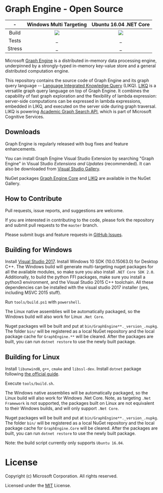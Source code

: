 # Graph Engine - Open Source

| - | Windows Multi Targeting | Ubuntu 16.04 .NET Core |
|:------:|:------:|:------:|
|Build|[<img src="https://trinitygraphengine.visualstudio.com/_apis/public/build/definitions/4cfbb293-cd2c-4f49-aa03-06894081c93b/3/badge"/>](https://trinitygraphengine.visualstudio.com/trinity-ci/_build/index?definitionId=3)|[<img src="https://trinitygraphengine.visualstudio.com/_apis/public/build/definitions/4cfbb293-cd2c-4f49-aa03-06894081c93b/4/badge"/>](https://trinitygraphengine.visualstudio.com/trinity-ci/_build/index?definitionId=4)|
|Tests|_|_|
|Stress|_|_|

Microsoft [Graph Engine](http://www.graphengine.io/) is a distributed
in-memory data processing engine, underpinned by a strongly-typed
in-memory key-value store and a general distributed computation
engine.

This repository contains the source code of Graph Engine and its graph
query language -- <a
href="https://www.graphengine.io/video/likq.video.html"
target="_blank">Language Integrated Knowledge Query</a> (LIKQ).
[LIKQ](https://github.com/Microsoft/GraphEngine/tree/master/src/Modules/LIKQ)
is a versatile graph query language on top of Graph Engine. It
combines the capability of fast graph exploration and the flexibility
of lambda expression: server-side computations can be expressed in
lambda expressions, embedded in LIKQ, and executed on the server side
during graph traversal.  LIKQ is powering [Academic Graph Search
API](https://azure.microsoft.com/en-us/services/cognitive-services/academic-knowledge/),
which is part of Microsoft Cognitive Services.

## Downloads

Graph Engine is regularly released with bug fixes and feature enhancements.

You can install Graph Engine Visual Studio Extension by searching
"Graph Engine" in Visual Studio _Extensions and Updates_
(recommended). It can also be downloaded from <a
href="https://visualstudiogallery.msdn.microsoft.com/12835dd2-2d0e-4b8e-9e7e-9f505bb909b8" target="_blank">Visual
Studio Gallery</a>.

NuGet packages <a
href="https://www.nuget.org/packages/GraphEngine.Core/"
target="_blank">Graph Engine Core</a> and <a
href="https://www.nuget.org/packages/GraphEngine.LIKQ/"
target="_blank">LIKQ</a> are available in the NuGet Gallery.

## How to Contribute

Pull requests, issue reports, and suggestions are welcome.

If you are interested in contributing to the code, please fork the
repository and submit pull requests to the `master` branch.

Please submit bugs and feature requests in [GitHub Issues](https://github.com/Microsoft/GraphEngine/issues).

## Building for Windows

Install [Visual Studio 2017](https://www.visualstudio.com/).
Install Windows 10 SDK (10.0.15063.0) for Desktop C++. 
The Windows build will generate multi-targeting nuget packages for all
the available modules, so make sure you also install `.NET Core SDK
2.0`.  Additionally, to build the python FFI packages, make sure you
install a python3 environment, and the Visual Studio 2015 C++
toolchain. All these dependencies can be installed with the visual
studio 2017 installer (yes, including MSVC 2015 stuff).

Run `tools/build.ps1` with `powershell`. 

The Linux native assemblies will be automatically packaged, so the
Windows build will also work for Linux `.Net Core`.

Nuget packages will be built and put at
`bin/GraphEngine**._version_.nupkg`. The folder `bin/` will be
registered as a local NuGet repository and the local package cache for
`GraphEngine.**` will be cleared. After the packages are built, you
can run `dotnet restore` to use the newly built package.

## Building for Linux

Install `libunwind8`, `g++`, `cmake` and `libssl-dev`.
Install `dotnet` package following [the official guide](https://www.microsoft.com/net/learn/get-started/linuxubuntu).

Execute `tools/build.sh`. 

The Windows native assemblies will be automatically packaged, so the
Linux build will also work for Windows .Net Core. Note, as targeting
`.Net Framework` is not supported, the packages built on Linux are not
equivalent to their Windows builds, and will only support `.Net Core`.

Nuget packages will be built and put at
`bin/GraphEngine**._version_.nupkg`. The folder `bin/` will be
registered as a local NuGet repository and the local package cache for
`GraphEngine.Core` will be cleared. After the packages are built, you
can run `dotnet restore` to use the newly built package.


Note: the build script currently only supports `Ubuntu 16.04`.

# License

Copyright (c) Microsoft Corporation. All rights reserved.

Licensed under the [MIT](LICENSE.md) License.
